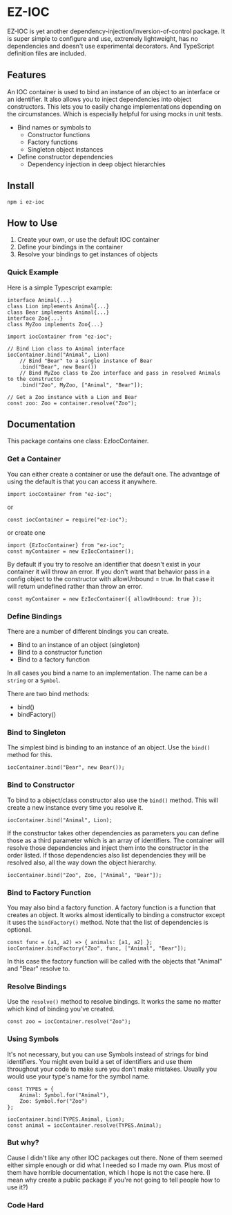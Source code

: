 # EZ-IOC

EZ-IOC is yet another dependency-injection/inversion-of-control package. It is super simple to configure and use, extremely lightweight, has no dependencies and doesn't use experimental decorators. And TypeScript definition files are included.

## Features

An IOC container is used to bind an instance of an object to an interface or an identifier. It also allows you to inject dependencies into object constructors. This lets you to easily change implementations depending on the circumstances. Which is especially helpful for using mocks in unit tests.

- Bind names or symbols to
  - Constructor functions
  - Factory functions
  - Singleton object instances
- Define constructor dependencies
  - Dependency injection in deep object hierarchies

## Install

`npm i ez-ioc`

## How to Use

1. Create your own, or use the default IOC container
2. Define your bindings in the container
3. Resolve your bindings to get instances of objects

### Quick Example

Here is a simple Typescript example:

```
interface Animal{...}
class Lion implements Animal{...}
class Bear implements Animal{...}
interface Zoo{...}
class MyZoo implements Zoo{...}

import iocContainer from "ez-ioc";

// Bind Lion class to Animal interface
iocContainer.bind("Animal", Lion)
    // Bind "Bear" to a single instance of Bear
    .bind("Bear", new Bear())
    // Bind MyZoo class to Zoo interface and pass in resolved Animals to the constructor
    .bind("Zoo", MyZoo, ["Animal", "Bear"]);

// Get a Zoo instance with a Lion and Bear
const zoo: Zoo = container.resolve("Zoo");
```

## Documentation

This package contains one class: EzIocContainer.

### Get a Container

You can either create a container or use the default one. The advantage of using the default is that you can access it anywhere.

    import iocContainer from "ez-ioc";

or

    const iocContainer = require("ez-ioc");

or create one

    import {EzIocContainer} from "ez-ioc";
    const myContainer = new EzIocContainer();

By default if you try to resolve an identifier that doesn't exist in your container it will throw an error. If you don't want that behavior pass in a config object to the constructor with allowUnbound = true. In that case it will return undefined rather than throw an error.

    const myContainer = new EzIocContainer({ allowUnbound: true });

### Define Bindings

There are a number of different bindings you can create.

- Bind to an instance of an object (singleton)
- Bind to a constructor function
- Bind to a factory function

In all cases you bind a name to an implementation. The name can be a `string` or a `Symbol`.

There are two bind methods:
- bind()
- bindFactory()

### Bind to Singleton

The simplest bind is binding to an instance of an object. Use the `bind()` method for this.

    iocContainer.bind("Bear", new Bear());

### Bind to Constructor

To bind to a object/class constructor also use the `bind()` method. This will create a new instance every time you resolve it.

    iocContainer.bind("Animal", Lion);

If the constructor takes other dependencies as parameters you can define those as a third parameter which is an array of identifiers. The container will resolve those dependencies and inject them into the constructor in the order listed. If those dependencies also list dependencies they will be resolved also, all the way down the object hierarchy.

    iocContainer.bind("Zoo", Zoo, ["Animal", "Bear"]);

### Bind to Factory Function

You may also bind a factory function. A factory function is a function that creates an object. It works almost identically to binding a constructor except it uses the `bindFactory()` method. Note that the list of dependencies is optional.

    const func = (a1, a2) => { animals: [a1, a2] };
    iocContainer.bindFactory("Zoo", func, ["Animal", "Bear"]);

In this case the factory function will be called with the objects that "Animal" and "Bear" resolve to.

### Resolve Bindings

Use the `resolve()` method to resolve bindings. It works the same no matter which kind of binding you've created.

    const zoo = iocContainer.resolve("Zoo");

### Using Symbols

It's not necessary, but you can use Symbols instead of strings for bind identifiers. You might even build a set of identifiers and use them throughout your code to make sure you don't make mistakes. Usually you would use your type's name for the symbol name.

```
const TYPES = {
    Animal: Symbol.for("Animal"),
    Zoo: Symbol.for("Zoo")
};

iocContainer.bind(TYPES.Animal, Lion);
const animal = iocContainer.resolve(TYPES.Animal);
```

### But why?

Cause I didn't like any other IOC packages out there. None of them seemed either simple enough or did what I needed so I made my own. Plus most of them have horrible documentation, which I hope is not the case here. (I mean why create a public package if you're not going to tell people how to use it?)

### Code Hard